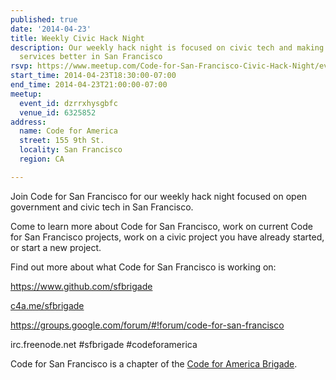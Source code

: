 ```yaml
---
published: true
date: '2014-04-23'
title: Weekly Civic Hack Night
description: Our weekly hack night is focused on civic tech and making government
  services better in San Francisco
rsvp: https://www.meetup.com/Code-for-San-Francisco-Civic-Hack-Night/events/177581922/
start_time: 2014-04-23T18:30:00-07:00
end_time: 2014-04-23T21:00:00-07:00
meetup:
  event_id: dzrrxhysgbfc
  venue_id: 6325852
address:
  name: Code for America
  street: 155 9th St.
  locality: San Francisco
  region: CA

---
```

<!-- imported via scripts/generate-events-from-meetup -->
<p>Join Code for San Francisco for our weekly hack night focused on open government and civic tech in San Francisco. </p> <p>Come to learn more about Code for San Francisco, work on current Code for San Francisco projects, work on a civic project you have already started, or start a new project.</p> <p>Find out more about what Code for San Francisco is working on:</p> <p><a href="https://www.github.com/sfbrigade"><a href="https://www.github.com/sfbrigade" class="linkified">https://www.github.com/sfbrigade</a></a></p> <p><a href="http://c4a.me/sfbrigade">c4a.me/sfbrigade</a></p> <p><a href="https://groups.google.com/forum/#!forum/code-for-san-francisco"><a href="https://groups.google.com/forum/#!forum/code-for-san-francisco" class="linkified">https://groups.google.com/forum/#!forum/code-for-san-francisco</a></a></p> <p>irc.freenode.net #sfbrigade #codeforamerica</p> <p>Code for San Francisco is a chapter of the <a href="http://brigade.codeforamerica.org/">Code for America Brigade</a>.</p> 
